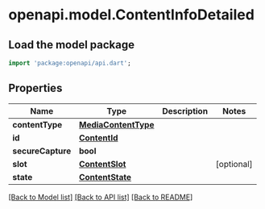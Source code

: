 # openapi.model.ContentInfoDetailed

## Load the model package
```dart
import 'package:openapi/api.dart';
```

## Properties
Name | Type | Description | Notes
------------ | ------------- | ------------- | -------------
**contentType** | [**MediaContentType**](MediaContentType.md) |  | 
**id** | [**ContentId**](ContentId.md) |  | 
**secureCapture** | **bool** |  | 
**slot** | [**ContentSlot**](ContentSlot.md) |  | [optional] 
**state** | [**ContentState**](ContentState.md) |  | 

[[Back to Model list]](../README.md#documentation-for-models) [[Back to API list]](../README.md#documentation-for-api-endpoints) [[Back to README]](../README.md)


